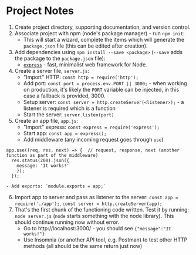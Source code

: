 # Project Notes

1. Create project directory, supporting documentation, and version control.
2. Associate project with npm (node's package manager) - run `npm init`:
   - This will start a wizard, complete the items which will generate the `package.json` file (this can be edited after creation).
3. Add dependencies using `npm install --save <package>` (`--save` adds the package to the `package.json` file):
   - [`express`](https://www.npmjs.com/package/express) - fast, minimalist web framework for Node.
4. Create a server file, `server.js`:
   - "Import" HTTP: `const http = require('http');`
   - Add port: `const port = process.env.PORT || 3000;` - when working on production, it's likely the `PORT` variable can be injected, in this case a fallback is provided, 3000.
   - Setup server: `const server = http.createServer(<listener>);` - a listener is required which is a function
   - Start the server: `server.listen(port)`
5. Create an app file, `app.js`:
   - "Import" express: `const express = require('express');`
   - Start app: `const app = express();`
   - Add middleware (any incoming request goes through `use`)

```
app.use((req, res, next) => {  // request, response, next (another function as part of the middleware)
  res.status(200).json({
    message: 'It works!'
    });
  });
```

    - Add exports: `module.exports = app;`

6. Import app to server and pass as listener to the server: `const app = require('./app');`, `const server = http.createServer(app);`
7. That's the first chunk of the functioning code written. Test it by running: `node server.js` (`node` starts something with the node library). This should continue running now without error.
   - Go to http://localhost:3000/ - you should see `{"message":"It works!"}`
   - Use Insomnia (or another API tool, e.g. Postman) to test other HTTP methods (all should be the same return just now)
